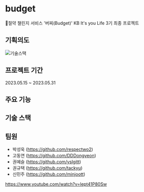 # budget
:pushpin:절약 챌린지 서비스 '버찌(Budget)'
KB It's you Life 3기 최종 프로젝트

## 기획의도
![기술스택](budget/img/기술스택.jpg)
## 프로젝트 기간
2023.05.15 ~ 2023.05.31

## 주요 기능

## 기술 스택

## 팀원
- 박성욱 (https://github.com/respectwo2) 
- 고동연 (https://github.com/DDDongyeon)
- 권예슬 (https://github.com/yslgitt)
- 권규택 (https://github.com/tackyu)
- 신민주 (https://github.com/minjoott)


https://www.youtube.com/watch?v=lept41P80Sw

